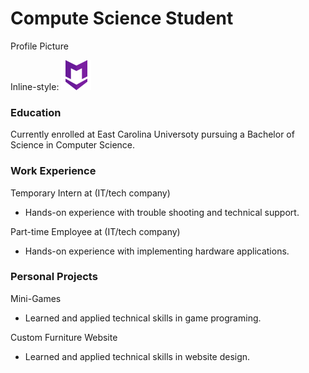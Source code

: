# Compute Science Student
Profile Picture

Inline-style: 
![alt text](https://github.com/adam-p/markdown-here/raw/master/src/common/images/icon48.png "Logo Title Text 1")


### Education
Currently enrolled at East Carolina Universoty pursuing a Bachelor of Science in Computer Science.

### Work Experience
Temporary Intern at (IT/tech company)
- Hands-on experience with trouble shooting and technical support.

Part-time Employee at (IT/tech company)
- Hands-on experience with implementing hardware applications. 
  
### Personal Projects
Mini-Games
- Learned and applied technical skills in game programing.
  
Custom Furniture Website
- Learned and applied technical skills in website design.

